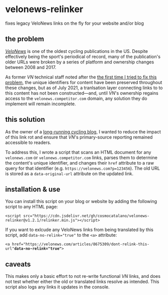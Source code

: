 # velonews-relinker
fixes legacy VeloNews links on the fly for your website and/or blog

## the problem
*[VeloNews](https://velonews.com)* is one of the oldest cycling publications in the US. Despite effectively being the sport's periodical of record, many of the publication's older URLs were broken by a series of platform and ownership changes between 2008 and 2017. 

As former *VN* technical staff noted after the [the first time I tried to fix this problem](https://www.cyclocosm.com/2011/12/velonews-dead-link-article-finder/), the unique identifiers for content have been preserved throughout these changes, but as of July 2021, a tranlsation layer connecting links to to this content has not been constructed—and, until *VN*'s ownership regains access to the `velonews.competitor.com` domain, any solution they do implement will remain incomplete.

## this solution
As the owner of a [long-running cycling blog](https://cyclocosm.com), I wanted to reduce the impact of this link rot and ensure that *VN*'s primary-source reporting remained accessible to readers. 

To address this, I wrote a script that scans an HTML document for any `velonews.com` or `velonews.competitor.com` links, parses them to determine the content's unique identifier, and changes their `href` attribute to a raw query for that identifier (e.g. `https://velonews.com?p=123456`). The old URL is stored as a `data-original-url` attribute on the updated link.

## installation & use
You can install this script on your blog or website by adding the following script to any HTML page:

`<script src="https://cdn.jsdelivr.net/gh/cosmocatalano/velonews-relinker@v1.2.1/relinker.min.js"></script>`

If you want to exlcude any VeloNews links from being translated by this script, add `data-no-relink="true"` to the `<a>` attribute:

`<a href="https://velonews.com/articles/8675309/dont-relink-this-url"`**`data-no-relink="true"`**`>`

## caveats
This makes only a basic effort to not re-write functional *VN* links, and does not test whether either the old or translated links resolve as intended. This script also logs any links it updates in the console.

